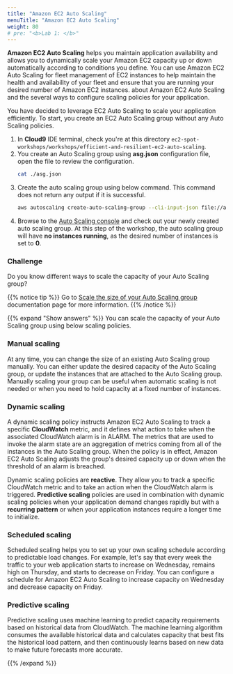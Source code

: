 ```yaml
---
title: "Amazon EC2 Auto Scaling"
menuTitle: "Amazon EC2 Auto Scaling"
weight: 80
# pre: "<b>Lab 1: </b>"
---
```


**Amazon EC2 Auto Scaling** helps you maintain application availability and allows you to dynamically scale your Amazon EC2 capacity up or down automatically according to conditions you define. You can use Amazon EC2 Auto Scaling for fleet management of EC2 instances to help maintain the health and availability of your fleet and ensure that you are running your desired number of Amazon EC2 instances. about Amazon EC2 Auto Scaling and the several ways to configure scaling policies for your application.

You have decided to leverage EC2 Auto Scaling to scale your application efficiently. To start, you create an EC2 Auto Scaling group without any Auto Scaling policies. 

1. In **Cloud9** IDE terminal, check you're at this directory `ec2-spot-workshops/workshops/efficient-and-resilient-ec2-auto-scaling`. 
1. You create an Auto Scaling group using **asg.json** configuration file, open the file to review the configuration.
    ```bash
    cat ./asg.json
    ```
1. Create the auto scaling group using below command. This command does not return any output if it is successful.
    ```bash
    aws autoscaling create-auto-scaling-group --cli-input-json file://asg.json
    ```
1. Browse to the [Auto Scaling console](https://console.aws.amazon.com/ec2/autoscaling/home#AutoScalingGroups:view=details) and check out your newly created auto scaling group. At this step of the workshop, the auto scaling group will have **no instances running**, as the desired number of instances is set to **0**.

### Challenge 

Do you know different ways to scale the capacity of your Auto Scaling group?

{{% notice tip %}}
Go to [Scale the size of your Auto Scaling group](https://docs.aws.amazon.com/autoscaling/ec2/userguide/scale-your-group.html) documentation page for more information.
{{% /notice %}}

{{% expand "Show answers" %}}
You can scale the capacity of your Auto Scaling group using below scaling policies.

### Manual scaling
At any time, you can change the size of an existing Auto Scaling group manually. You can either update the desired capacity of the Auto Scaling group, or update the instances that are attached to the Auto Scaling group. Manually scaling your group can be useful when automatic scaling is not needed or when you need to hold capacity at a fixed number of instances.

### Dynamic scaling

A dynamic scaling policy instructs Amazon EC2 Auto Scaling to track a specific **CloudWatch** metric, and it defines what action to take when the associated CloudWatch alarm is in ALARM. The metrics that are used to invoke the alarm state are an aggregation of metrics coming from all of the instances in the Auto Scaling group. When the policy is in effect, Amazon EC2 Auto Scaling adjusts the group's desired capacity up or down when the threshold of an alarm is breached.

Dynamic scaling policies are **reactive**. They allow you to track a specific CloudWatch metric and to take an action when the CloudWatch alarm is triggered. **Predictive scaling** policies are used in combination with dynamic scaling policies when your application demand changes rapidly but with a **recurring pattern** or when your application instances require a longer time to initialize.

### Scheduled scaling

Scheduled scaling helps you to set up your own scaling schedule according to predictable load changes. For example, let's say that every week the traffic to your web application starts to increase on Wednesday, remains high on Thursday, and starts to decrease on Friday. You can configure a schedule for Amazon EC2 Auto Scaling to increase capacity on Wednesday and decrease capacity on Friday.

### Predictive scaling
Predictive scaling uses machine learning to predict capacity requirements based on historical data from CloudWatch. The machine learning algorithm consumes the available historical data and calculates capacity that best fits the historical load pattern, and then continuously learns based on new data to make future forecasts more accurate.

{{% /expand %}}